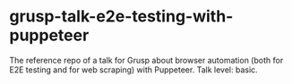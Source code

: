 # grusp-talk-e2e-testing-with-puppeteer
The reference repo of a talk for Grusp about browser automation (both for E2E testing and for web scraping) with Puppeteer. Talk level: basic.
